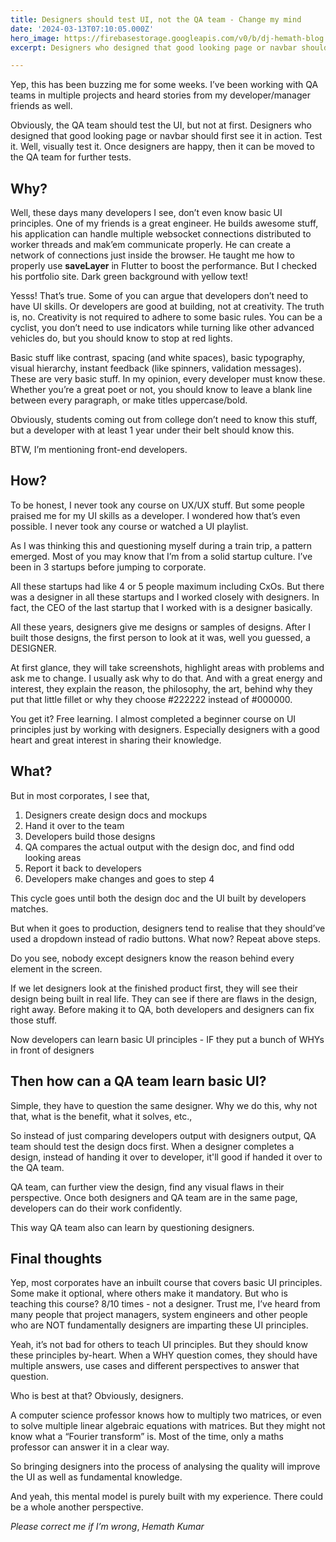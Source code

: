 ```yaml
---
title: Designers should test UI, not the QA team - Change my mind
date: '2024-03-13T07:10:05.000Z'
hero_image: https://firebasestorage.googleapis.com/v0/b/dj-hemath-blog.appspot.com/o/blog-images%2Fdesigners-should-test-UI-not-the-QA-team.png?alt=media&token=610f1953-0018-4905-a27d-33e396a286c1
excerpt: Designers who designed that good looking page or navbar should first see it in action. Test it. Well, visually test it. Once designers are happy, then it can be moved to the QA team for further tests.

---
```


Yep, this has been buzzing me for some weeks. I’ve been working with QA teams in multiple projects and heard stories from my developer/manager friends as well.

Obviously, the QA team should test the UI, but not at first. Designers who designed that good looking page or navbar should first see it in action. Test it. Well, visually test it. Once designers are happy, then it can be moved to the QA team for further tests.

## Why?

Well, these days many developers I see, don’t even know basic UI principles. One of my friends is a great engineer. He builds awesome stuff, his application can handle multiple websocket connections distributed to worker threads and mak’em communicate properly. He can create a network of connections just inside the browser. He taught me how to properly use **saveLayer** in Flutter to boost the performance. But I checked his portfolio site. Dark green background with yellow text!

Yesss! That’s true. Some of you can argue that developers don’t need to have UI skills. Or developers are good at building, not at creativity. The truth is, no. Creativity is not required to adhere to some basic rules. You can be a cyclist, you don’t need to use indicators while turning like other advanced vehicles do, but you should know to stop at red lights.

Basic stuff like contrast, spacing (and white spaces), basic typography, visual hierarchy, instant feedback (like spinners, validation messages). These are very basic stuff. In my opinion, every developer must know these. Whether you’re a great poet or not, you should know to leave a blank line between every paragraph, or make titles uppercase/bold.

Obviously, students coming out from college don’t need to know this stuff, but a developer with at least 1 year under their belt should know this.

BTW, I’m mentioning front-end developers.

## How?

To be honest, I never took any course on UX/UX stuff. But some people praised me for my UI skills as a developer. I wondered how that’s even possible. I never took any course or watched a UI playlist.

As I was thinking this and questioning myself during a train trip, a pattern emerged. Most of you may know that I’m from a solid startup culture. I’ve been in 3 startups before jumping to corporate.

All these startups had like 4 or 5 people maximum including CxOs. But there was a designer in all these startups and I worked closely with designers. In fact, the CEO of the last startup that I worked with is a designer basically.


All these years, designers give me designs or samples of designs. After I built those designs, the first person to look at it was, well you guessed, a DESIGNER.

At first glance, they will take screenshots, highlight areas with problems and ask me to change. I usually ask why to do that. And with a great energy and interest, they explain the reason, the philosophy, the art, behind why they put that little fillet or why they choose #222222 instead of #000000.

You get it? Free learning. I almost completed a beginner course on UI principles just by working with designers. Especially designers with a good heart and great interest in sharing their knowledge.

## What?

But in most corporates, I see that,

1.  Designers create design docs and mockups
2.  Hand it over to the team
3.  Developers build those designs
4.  QA compares the actual output with the design doc, and find odd looking areas
5.  Report it back to developers
6.  Developers make changes and goes to step 4

This cycle goes until both the design doc and the UI built by developers matches.

But when it goes to production, designers tend to realise that they should’ve used a dropdown instead of radio buttons. What now? Repeat above steps.

Do you see, nobody except designers know the reason behind every element in the screen.

If we let designers look at the finished product first, they will see their design being built in real life. They can see if there are flaws in the design, right away. Before making it to QA, both developers and designers can fix those stuff.

Now developers can learn basic UI principles - IF they put a bunch of WHYs in front of designers

## Then how can a QA team learn basic UI?

Simple, they have to question the same designer. Why we do this, why not that, what is the benefit, what it solves, etc.,

So instead of just comparing developers output with designers output, QA team should test the design docs first. When a designer completes a design, instead of handing it over to developer, it'll good if handed it over to the QA team.

QA team, can further view the design, find any visual flaws in their perspective. Once both designers and QA team are in the same page, developers can do their work confidently.

This way QA team also can learn by questioning designers.

## Final thoughts

Yep, most corporates have an inbuilt course that covers basic UI principles. Some make it optional, where others make it mandatory. But who is teaching this course? 8/10 times - not a designer. Trust me, I’ve heard from many people that project managers, system engineers and other people who are NOT fundamentally designers are imparting these UI principles.

Yeah, it’s not bad for others to teach UI principles. But they should know these principles by-heart. When a WHY question comes, they should have multiple answers, use cases and different perspectives to answer that question.

Who is best at that? Obviously, designers.

A computer science professor knows how to multiply two matrices, or even to solve multiple linear algebraic equations with matrices. But they might not know what a “Fourier transform” is. Most of the time, only a maths professor can answer it in a clear way.

So bringing designers into the process of analysing the quality will improve the UI as well as fundamental knowledge.

And yeah, this mental model is purely built with my experience. There could be a whole another perspective.

*Please correct me if I’m wrong*,
*Hemath Kumar*
